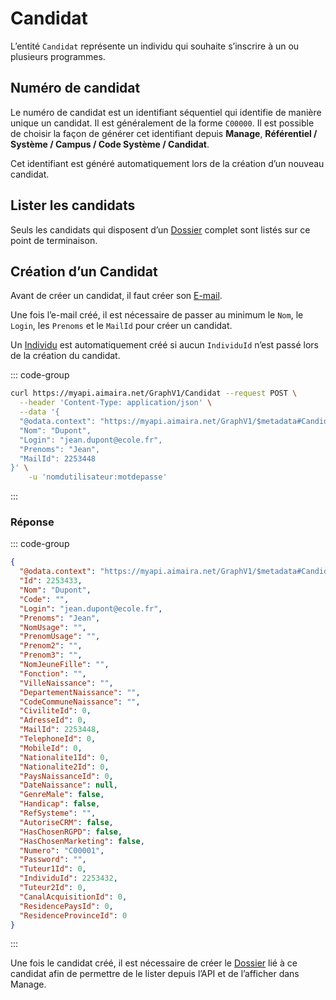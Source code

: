 # Candidat

L’entité `Candidat` représente un individu qui souhaite s’inscrire à un ou plusieurs programmes.

## Numéro de candidat

Le numéro de candidat est un identifiant séquentiel qui identifie de manière unique un candidat. Il est généralement de
la forme `C00000`. Il est possible de choisir la façon de générer cet identifiant depuis **Manage**,
**Référentiel / Système / Campus / Code Système / Candidat**.

Cet identifiant est généré automatiquement lors de la création d’un nouveau candidat.

## Lister les candidats

Seuls les candidats qui disposent d’un [Dossier][dossier] complet sont listés sur ce point de terminaison.

## Création d’un Candidat

Avant de créer un candidat, il faut créer son [E-mail][e-mail].

Une fois l’e-mail créé, il est nécessaire de passer au minimum le `Nom`, le `Login`, les `Prenoms` et le `MailId` pour
créer un candidat.

Un [Individu][individu] est automatiquement créé si aucun `IndividuId` n’est passé lors de la création du candidat.

::: code-group

```bash [cURL]
curl https://myapi.aimaira.net/GraphV1/Candidat --request POST \
  --header 'Content-Type: application/json' \
  --data '{
  "@odata.context": "https://myapi.aimaira.net/GraphV1/$metadata#Candidat/$entity",
  "Nom": "Dupont",
  "Login": "jean.dupont@ecole.fr",
  "Prenoms": "Jean",
  "MailId": 2253448
}' \
	-u 'nomdutilisateur:motdepasse'
```

:::

### Réponse

::: code-group

```json [JSON]
{
  "@odata.context": "https://myapi.aimaira.net/GraphV1/$metadata#Candidat/$entity",
  "Id": 2253433,
  "Nom": "Dupont",
  "Code": "",
  "Login": "jean.dupont@ecole.fr",
  "Prenoms": "Jean",
  "NomUsage": "",
  "PrenomUsage": "",
  "Prenom2": "",
  "Prenom3": "",
  "NomJeuneFille": "",
  "Fonction": "",
  "VilleNaissance": "",
  "DepartementNaissance": "",
  "CodeCommuneNaissance": "",
  "CiviliteId": 0,
  "AdresseId": 0,
  "MailId": 2253448,
  "TelephoneId": 0,
  "MobileId": 0,
  "Nationalite1Id": 0,
  "Nationalite2Id": 0,
  "PaysNaissanceId": 0,
  "DateNaissance": null,
  "GenreMale": false,
  "Handicap": false,
  "RefSysteme": "",
  "AutoriseCRM": false,
  "HasChosenRGPD": false,
  "HasChosenMarketing": false,
  "Numero": "C00001",
  "Password": "",
  "Tuteur1Id": 0,
  "IndividuId": 2253432,
  "Tuteur2Id": 0,
  "CanalAcquisitionId": 0,
  "ResidencePaysId": 0,
  "ResidenceProvinceId": 0
}
```

:::

Une fois le candidat créé, il est nécessaire de créer le [Dossier][dossier] lié à ce candidat afin de permettre de
le lister depuis l’API et de l’afficher dans Manage.

[dossier]: /reference/ressources/admission/dossier
[e-mail]: /reference/ressources/core/e-mail
[individu]: /reference/ressources/core/individu
[programme]: docs/api/reference/ressources/core/programme
[voie-d-admission]: /reference/ressources/admission/voie-d-admission